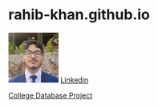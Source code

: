 # rahib-khan.github.io

<img src="assets/css/IMG_2689.jpg" width="100" height="100"/>     [Linkedin](https://www.linkedin.com/in/rahib-khandaker/)


[College Database Project](https://github.com/Rahib-Khan/CS331_NG_3/tree/main)


